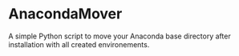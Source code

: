# AnacondaMover
A simple Python script to move your Anaconda base directory after installation with all created environements.

